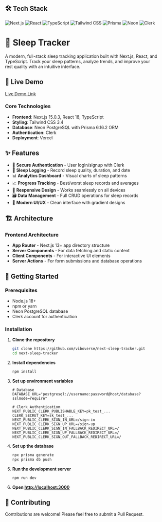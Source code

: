 ## 🛠️ Tech Stack

![Next.js](https://img.shields.io/badge/Next.js-15.5.4-black?style=for-the-badge&logo=next.js)
![React](https://img.shields.io/badge/React-19.1.0-61DAFB?style=for-the-badge&logo=react)
![TypeScript](https://img.shields.io/badge/TypeScript-5-3178C6?style=for-the-badge&logo=typescript)
![Tailwind CSS](https://img.shields.io/badge/Tailwind_CSS-4-38B2AC?style=for-the-badge&logo=tailwind-css)
![Prisma](https://img.shields.io/badge/Prisma-6.16.2-2D3748?style=for-the-badge&logo=prisma)
![Neon](https://img.shields.io/badge/Neon-PostgreSQL-00D9FF?style=for-the-badge&logo=postgresql)
![Clerk](https://img.shields.io/badge/Clerk-Auth-6C47FF?style=for-the-badge)

# 🌙 Sleep Tracker

A modern, full-stack sleep tracking application built with Next.js, React, and TypeScript. Track your sleep patterns, analyze trends, and improve your rest quality with an intuitive interface.

## 🚀 Live Demo

[Live Demo Link](https://next-sleep-tracker-omega.vercel.app/)

### Core Technologies

- **Frontend**: Next.js 15.0.3, React 18, TypeScript
- **Styling**: Tailwind CSS 3.4
- **Database**: Neon PostgreSQL with Prisma 6.16.2 ORM
- **Authentication**: Clerk
- **Deployment**: Vercel

## ✨ Features

- 🔐 **Secure Authentication** - User login/signup with Clerk
- 📝 **Sleep Logging** - Record sleep quality, duration, and date
- 📊 **Analytics Dashboard** - Visual charts of sleep patterns
- 📈 **Progress Tracking** - Best/worst sleep records and averages
- 📱 **Responsive Design** - Works seamlessly on all devices
- 🗃️ **Data Management** - Full CRUD operations for sleep records
- 🎨 **Modern UI/UX** - Clean interface with gradient designs

## 🏗️ Architecture

### Frontend Architecture

- **App Router** - Next.js 13+ app directory structure
- **Server Components** - For data fetching and static content
- **Client Components** - For interactive UI elements
- **Server Actions** - For form submissions and database operations

## 🚀 Getting Started

### Prerequisites

- Node.js 18+
- npm or yarn
- Neon PostgreSQL database
- Clerk account for authentication

### Installation

1. **Clone the repository**

   ```bash
   git clone https://github.com/viboverse/next-sleep-tracker.git
   cd next-sleep-tracker
   ```

2. **Install dependencies**

   ```bash
   npm install
   ```

3. **Set up environment variables**

   ```env
   # Database
   DATABASE_URL="postgresql://username:password@host/database?sslmode=require"

   # Clerk Authentication
   NEXT_PUBLIC_CLERK_PUBLISHABLE_KEY=pk_test_...
   CLERK_SECRET_KEY=sk_test_...
   NEXT_PUBLIC_CLERK_SIGN_IN_URL=/sign-in
   NEXT_PUBLIC_CLERK_SIGN_UP_URL=/sign-up
   NEXT_PUBLIC_CLERK_SIGN_IN_FALLBACK_REDIRECT_URL=/
   NEXT_PUBLIC_CLERK_SIGN_UP_FALLBACK_REDIRECT_URL=/
   NEXT_PUBLIC_CLERK_SIGN_OUT_FALLBACK_REDIRECT_URL=/
   ```

4. **Set up the database**

   ```bash
   npx prisma generate
   npx prisma db push
   ```

5. **Run the development server**

   ```bash
   npm run dev
   ```

6. **Open [http://localhost:3000](http://localhost:3000)**

## 🤝 Contributing

Contributions are welcome! Please feel free to submit a Pull Request.
